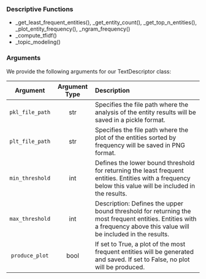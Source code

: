 ### Descriptive Functions
- _get_least_frequent_entities(), _get_entity_count(), _get_top_n_entities(), _plot_entity_frequency(), _ngram_frequency()
- _compute_tfidf()
- _topic_modeling()

### Arguments
We provide the following arguments for our TextDescriptor class:

| Argument | Argument Type   | Description   |
| :---:   | :---: | :--- |
| ```pkl_file_path``` | str  | Specifies the file path where the analysis of the entity results will be saved in a pickle format.   |
| ```plt_file_path``` | str  | Specifies the file path where the plot of the entities sorted by frequency will be saved in PNG format. |
| ```min_threshold``` | int  | Defines the lower bound threshold for returning the least frequent entities. Entities with a frequency below this value will be included in the results. |
| ```max_threshold``` | int  | Description: Defines the upper bound threshold for returning the most frequent entities. Entities with a frequency above this value will be included in the results. |
| ```produce_plot``` | bool  | If set to True, a plot of the most frequent entities will be generated and saved. If set to False, no plot will be produced. |